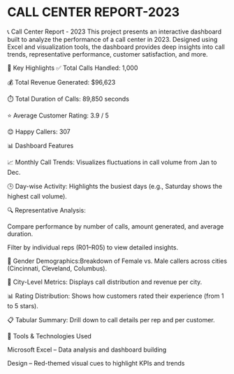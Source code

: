 # CALL CENTER REPORT-2023
📞 Call Center Report - 2023
This project presents an interactive dashboard built to analyze the performance of a call center in 2023. Designed using Excel and visualization tools, the dashboard provides deep insights into call trends, representative performance, customer satisfaction, and more.


📌 Key Highlights
✅ Total Calls Handled: 1,000

💰 Total Revenue Generated: $96,623

⏱️ Total Duration of Calls: 89,850 seconds

⭐ Average Customer Rating: 3.9 / 5

😊 Happy Callers: 307

📊 Dashboard Features

📈 Monthly Call Trends: Visualizes fluctuations in call volume from Jan to Dec.

🕒 Day-wise Activity: Highlights the busiest days (e.g., Saturday shows the highest call volume).

🔍 Representative Analysis:

Compare performance by number of calls, amount generated, and average duration.

Filter by individual reps (R01–R05) to view detailed insights.

👥 Gender Demographics:Breakdown of Female vs. Male callers across cities (Cincinnati, Cleveland, Columbus).

🌆 City-Level Metrics: Displays call distribution and revenue per city.


📊 Rating Distribution: Shows how customers rated their experience (from 1 to 5 stars).

📋 Tabular Summary: Drill down to call details per rep and per customer.

🧰 Tools & Technologies Used

Microsoft Excel – Data analysis and dashboard building

Design – Red-themed visual cues to highlight KPIs and trends

